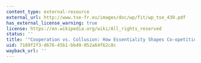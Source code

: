 ```yaml
---
content_type: external-resource
external_url: http://www.tse-fr.eu/images/doc/wp/fit/wp_tse_439.pdf
has_external_license_warning: true
license: https://en.wikipedia.org/wiki/All_rights_reserved
status: ''
title: '"Cooperation vs. Collusion: How Essentiality Shapes Co-opetition." (PDF)'
uid: 7169f2f3-d676-45b1-bb49-052a64f62c8c
wayback_url: ''
---
```

